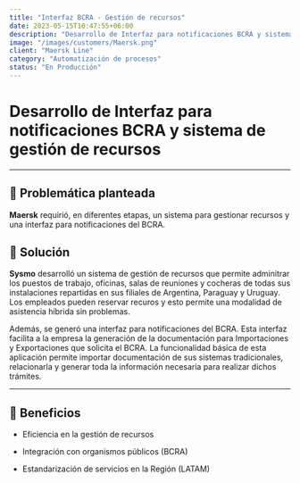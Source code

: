 ```yaml
---
title: "Interfaz BCRA - Gestión de recursos"
date: 2023-05-15T10:47:55+06:00
description: "Desarrollo de Interfaz para notificaciones BCRA y sistema de gestión de recursos"
image: "/images/customers/Maersk.png"
client: "Maersk Line"
category: "Automatización de procesos"
status: "En Producción"
---
```

# Desarrollo de Interfaz para notificaciones BCRA y sistema de gestión de recursos

---

## 🎯 Problemática planteada

**Maersk** requirió, en diferentes etapas, un sistema para gestionar recursos y una interfaz para notificaciones del BCRA.

## 🎯 Solución

**Sysmo** desarrolló un sistema de gestión de recursos que permite adminitrar los puestos de trabajo, oficinas, salas de reuniones y cocheras de todas sus instalaciones repartidas en sus filiales de Argentina, Paraguay y Uruguay. Los empleados pueden reservar recuros y esto permite una modalidad de asistencia híbrida sin problemas.

Además, se generó una interfaz para notificaciones del BCRA. Esta interfaz facilita a la empresa la generación de la documentación para Importaciones y Exportaciones que solicita el BCRA. La funcionalidad básica de esta aplicación permite importar documentación de sus sistemas tradicionales, relacionarla y generar toda la información necesaria para realizar dichos trámites.

---

## 🧩 Beneficios

- Eficiencia en la gestión de recursos

- Integración con organismos públicos (BCRA)

- Estandarización de servicios en la Región (LATAM)

